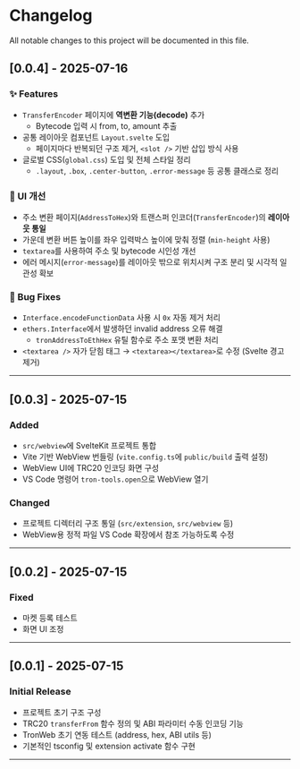 # Changelog

All notable changes to this project will be documented in this file.

## [0.0.4] - 2025-07-16

### ✨ Features

- `TransferEncoder` 페이지에 **역변환 기능(decode)** 추가
  - Bytecode 입력 시 from, to, amount 추출
- 공통 레이아웃 컴포넌트 `Layout.svelte` 도입
  - 페이지마다 반복되던 구조 제거, `<slot />` 기반 삽입 방식 사용
- 글로벌 CSS(`global.css`) 도입 및 전체 스타일 정리
  - `.layout`, `.box`, `.center-button`, `.error-message` 등 공통 클래스로 정리

### 💄 UI 개선

- 주소 변환 페이지(`AddressToHex`)와 트랜스퍼 인코더(`TransferEncoder`)의 **레이아웃 통일**
- 가운데 변환 버튼 높이를 좌우 입력박스 높이에 맞춰 정렬 (`min-height` 사용)
- `textarea`를 사용하여 주소 및 bytecode 시인성 개선
- 에러 메시지(`error-message`)를 레이아웃 밖으로 위치시켜 구조 분리 및 시각적 일관성 확보

### 🐛 Bug Fixes

- `Interface.encodeFunctionData` 사용 시 `0x` 자동 제거 처리
- `ethers.Interface`에서 발생하던 invalid address 오류 해결
  - `tronAddressToEthHex` 유틸 함수로 주소 포맷 변환 처리
- `<textarea />` 자가 닫힘 태그 → `<textarea></textarea>`로 수정 (Svelte 경고 제거)

---

## [0.0.3] - 2025-07-15

### Added

- `src/webview`에 SvelteKit 프로젝트 통합
- Vite 기반 WebView 번들링 (`vite.config.ts`에 `public/build` 출력 설정)
- WebView UI에 TRC20 인코딩 화면 구성
- VS Code 명령어 `tron-tools.open`으로 WebView 열기

### Changed

- 프로젝트 디렉터리 구조 통일 (`src/extension`, `src/webview` 등)
- WebView용 정적 파일 VS Code 확장에서 참조 가능하도록 수정

---

## [0.0.2] - 2025-07-15

### Fixed

- 마켓 등록 테스트
- 화면 UI 조정

---

## [0.0.1] - 2025-07-15

### Initial Release

- 프로젝트 초기 구조 구성
- TRC20 `transferFrom` 함수 정의 및 ABI 파라미터 수동 인코딩 기능
- TronWeb 초기 연동 테스트 (address, hex, ABI utils 등)
- 기본적인 tsconfig 및 extension activate 함수 구현

---
